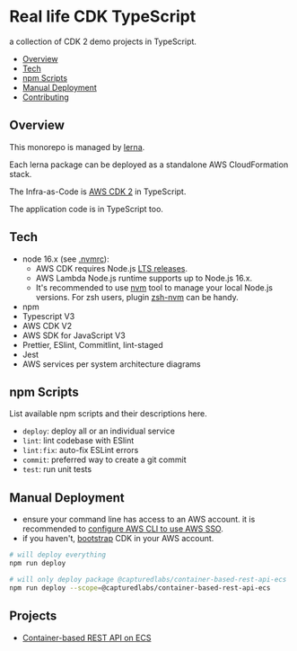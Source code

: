# Real life CDK TypeScript

a collection of CDK 2 demo projects in TypeScript.

-   [Overview](#overview)
-   [Tech](#tech)
-   [npm Scripts](#npm-scripts)
-   [Manual Deployment](#manual-deployment)
-   [Contributing](CONTRIBUTING.md)

## Overview

This monorepo is managed by [lerna](https://lerna.js.org/).

Each lerna package can be deployed as a standalone AWS CloudFormation stack.

The Infra-as-Code is [AWS CDK 2](https://docs.aws.amazon.com/cdk/v2/guide/home.html) in TypeScript.

The application code is in TypeScript too.

## Tech

-   node 16.x (see [.nvmrc](.nvmrc)):
    -   AWS CDK requires Node.js [LTS releases](https://nodejs.org/en/about/releases/).
    -   AWS Lambda Node.js runtime supports up to Node.js 16.x.
    -   It's recommended to use [nvm](https://github.com/nvm-sh/nvm) tool to manage your local Node.js versions. For zsh users, plugin [zsh-nvm](https://github.com/lukechilds/zsh-nvm) can be handy.
-   npm
-   Typescript V3
-   AWS CDK V2
-   AWS SDK for JavaScript V3
-   Prettier, ESlint, Commitlint, lint-staged
-   Jest
-   AWS services per system architecture diagrams

## npm Scripts

List available npm scripts and their descriptions here.

-   `deploy`: deploy all or an individual service
-   `lint`: lint codebase with ESlint
-   `lint:fix`: auto-fix ESLint errors
-   `commit`: preferred way to create a git commit
-   `test`: run unit tests

## Manual Deployment

-   ensure your command line has access to an AWS account. it is recommended to [configure AWS CLI to use AWS SSO](https://docs.aws.amazon.com/cli/latest/userguide/cli-configure-sso.html).
-   if you haven't, [bootstrap](https://docs.aws.amazon.com/cdk/v2/guide/bootstrapping.html) CDK in your AWS account.

```bash
# will deploy everything
npm run deploy
```

```bash
# will only deploy package @capturedlabs/container-based-rest-api-ecs
npm run deploy --scope=@capturedlabs/container-based-rest-api-ecs
```

## Projects

-   [Container-based REST API on ECS](./packages/container-based-rest-api-ecs/README.md)
